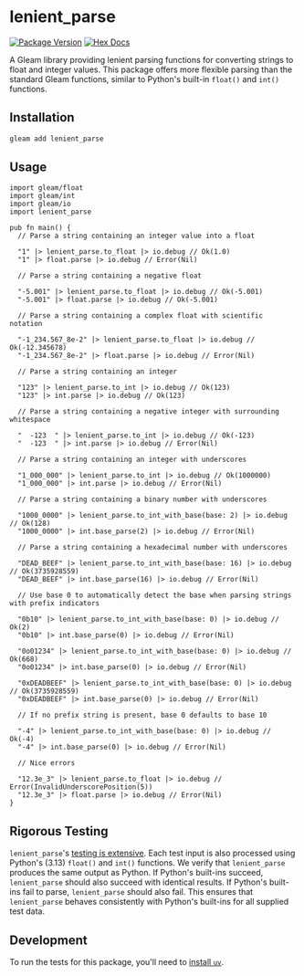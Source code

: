 # lenient_parse

[![Package Version](https://img.shields.io/hexpm/v/lenient_parse)](https://hex.pm/packages/lenient_parse)
[![Hex Docs](https://img.shields.io/badge/hex-docs-ffaff3)](https://hexdocs.pm/lenient_parse/)

A Gleam library providing lenient parsing functions for converting strings to
float and integer values. This package offers more flexible parsing than the
standard Gleam functions, similar to Python's built-in `float()` and `int()`
functions.

## Installation

```sh
gleam add lenient_parse
```

## Usage

```gleam
import gleam/float
import gleam/int
import gleam/io
import lenient_parse

pub fn main() {
  // Parse a string containing an integer value into a float

  "1" |> lenient_parse.to_float |> io.debug // Ok(1.0)
  "1" |> float.parse |> io.debug // Error(Nil)

  // Parse a string containing a negative float

  "-5.001" |> lenient_parse.to_float |> io.debug // Ok(-5.001)
  "-5.001" |> float.parse |> io.debug // Ok(-5.001)

  // Parse a string containing a complex float with scientific notation

  "-1_234.567_8e-2" |> lenient_parse.to_float |> io.debug // Ok(-12.345678)
  "-1_234.567_8e-2" |> float.parse |> io.debug // Error(Nil)

  // Parse a string containing an integer

  "123" |> lenient_parse.to_int |> io.debug // Ok(123)
  "123" |> int.parse |> io.debug // Ok(123)

  // Parse a string containing a negative integer with surrounding whitespace

  "  -123  " |> lenient_parse.to_int |> io.debug // Ok(-123)
  "  -123  " |> int.parse |> io.debug // Error(Nil)

  // Parse a string containing an integer with underscores

  "1_000_000" |> lenient_parse.to_int |> io.debug // Ok(1000000)
  "1_000_000" |> int.parse |> io.debug // Error(Nil)

  // Parse a string containing a binary number with underscores

  "1000_0000" |> lenient_parse.to_int_with_base(base: 2) |> io.debug // Ok(128)
  "1000_0000" |> int.base_parse(2) |> io.debug // Error(Nil)

  // Parse a string containing a hexadecimal number with underscores

  "DEAD_BEEF" |> lenient_parse.to_int_with_base(base: 16) |> io.debug // Ok(3735928559)
  "DEAD_BEEF" |> int.base_parse(16) |> io.debug // Error(Nil)

  // Use base 0 to automatically detect the base when parsing strings with prefix indicators

  "0b10" |> lenient_parse.to_int_with_base(base: 0) |> io.debug // Ok(2)
  "0b10" |> int.base_parse(0) |> io.debug // Error(Nil)

  "0o01234" |> lenient_parse.to_int_with_base(base: 0) |> io.debug // Ok(668)
  "0o01234" |> int.base_parse(0) |> io.debug // Error(Nil)

  "0xDEADBEEF" |> lenient_parse.to_int_with_base(base: 0) |> io.debug // Ok(3735928559)
  "0xDEADBEEF" |> int.base_parse(0) |> io.debug // Error(Nil)

  // If no prefix string is present, base 0 defaults to base 10

  "-4" |> lenient_parse.to_int_with_base(base: 0) |> io.debug // Ok(-4)
  "-4" |> int.base_parse(0) |> io.debug // Error(Nil)

  // Nice errors

  "12.3e_3" |> lenient_parse.to_float |> io.debug // Error(InvalidUnderscorePosition(5))
  "12.3e_3" |> float.parse |> io.debug // Error(Nil)
}
```

## Rigorous Testing

`lenient_parse`'s [testing is
extensive](https://github.com/JosephTLyons/lenient_parse/tree/main/test/data).
Each test input is also processed using Python's (3.13) `float()` and `int()`
functions. We verify that `lenient_parse` produces the same output as Python. If
Python's built-ins succeed, `lenient_parse` should also succeed with identical
results. If Python's built-ins fail to parse, `lenient_parse` should also fail.
This ensures that `lenient_parse` behaves consistently with Python's built-ins
for all supplied test data.

## Development

To run the tests for this package, you'll need to [install
`uv`](https://docs.astral.sh/uv/getting-started/installation/).
